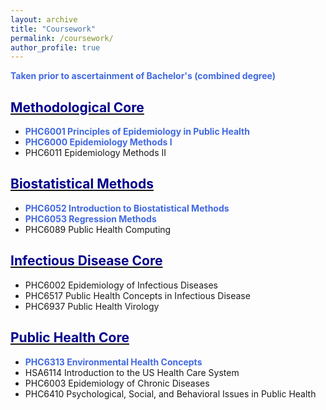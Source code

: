 ```yaml
---
layout: archive
title: "Coursework"
permalink: /coursework/
author_profile: true
---  
```

   
   
<span style="color:royalblue"><b>Taken prior to ascertainment of Bachelor's (combined degree)</b></span>   

## <u><span style="color:darkblue">Methodological Core</span></u>     
* <span style="color:royalblue"><b>PHC6001 Principles of Epidemiology in Public Health </b></span>  
* <span style="color:royalblue"><b>PHC6000 Epidemiology Methods I </b></span>     
* PHC6011 Epidemiology Methods II       

## <u><span style="color:darkblue">Biostatistical Methods</span></u>     
* <span style="color:royalblue"><b>PHC6052 Introduction to Biostatistical Methods</b></span>   
* <span style="color:royalblue"><b>PHC6053 Regression Methods</b></span>    
* PHC6089 Public Health Computing   

## <u><span style="color:darkblue">Infectious Disease Core</span></u>     
* PHC6002 Epidemiology of Infectious Diseases  
* PHC6517 Public Health Concepts in Infectious Disease  
* PHC6937 Public Health Virology   

## <u><span style="color:darkblue">Public Health Core</span></u>     
* <span style="color:royalblue"><b>PHC6313 Environmental Health Concepts</b></span>    
* HSA6114 Introduction to the US Health Care System    
* PHC6003 Epidemiology of Chronic Diseases   
* PHC6410 Psychological, Social, and Behavioral Issues in Public Health   

